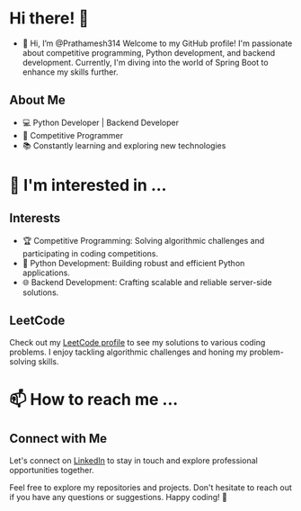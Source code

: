 

<!-- - 🌱 I’m currently learning ...
- 💞️ I’m looking to collaborate on ...
 -->

<!---
Prathamesh314/Prathamesh314 is a ✨ special ✨ repository because its `README.md` (this file) appears on your GitHub profile.
You can click the Preview link to take a look at your changes.
--->

# Hi there! 👋
- 👋 Hi, I’m @Prathamesh314
Welcome to my GitHub profile! I'm passionate about competitive programming, Python development, and backend development. Currently, I'm diving into the world of Spring Boot to enhance my skills further.

## About Me

- 💻 Python Developer | Backend Developer
- 🌟 Competitive Programmer
- 📚 Constantly learning and exploring new technologies

#  👀 I'm interested in ...
## Interests

- 🏆 Competitive Programming: Solving algorithmic challenges and participating in coding competitions.
- 🐍 Python Development: Building robust and efficient Python applications.
- 🌐 Backend Development: Crafting scalable and reliable server-side solutions.

## LeetCode

Check out my [LeetCode profile](https://leetcode.com/kurve18p/) to see my solutions to various coding problems. I enjoy tackling algorithmic challenges and honing my problem-solving skills.

# 📫 How to reach me ...
## Connect with Me

Let's connect on [LinkedIn](https://www.linkedin.com/in/prathamesh-kurve-02300a232/) to stay in touch and explore professional opportunities together.

Feel free to explore my repositories and projects. Don't hesitate to reach out if you have any questions or suggestions. Happy coding! 🚀

